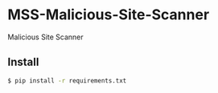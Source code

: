 # MSS-Malicious-Site-Scanner
Malicious Site Scanner

## Install
```bash
$ pip install -r requirements.txt
```